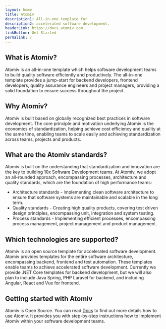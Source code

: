 ```yaml
---
layout: home
title: Atomiv
description1: All-in-one template for
description2: accelerated software development.
headerLink: https://docs.atomiv.com
linkButton: Get Started
permalink: /
---
```



## What is Atomiv?

Atomiv is an all-in-one template which helps software development teams to build quality software efficiently and productively. The all-in-one template provides a jump-start for backend developers, frontend developers, quality assurance engineers and project managers, providing a solid foundation to ensure success throughout the project. 

## Why Atomiv?

Atomiv is built based on globally recognized best practices in software development. The core principle and motivation underlying Atomiv is the economics of standardization, helping achieve cost efficiency and quality at the same time, enabling teams to scale easily and achieving standardization across teams, projects and products. 

## What are the Atomiv standards?

Atomiv is built on the understanding that standardization and innovation are the key to building 10x Software Development teams. At Atomiv, we adopt an all-rounded approach, encompassing processes, architecture and quality standards, which are the foundation of high performance teams:

* Architecture standards - Implementing clean software architecture to ensure that software systems are maintainable and scalable in the long term.
* Quality standards - Creating high quality products, covering test driven design principles, encompassing unit, integration and system testing.
* Process standards - Implementing efficient processes, encompassing process management, project management and product management.

## Which technologies are supported?

Atomiv is an open source template for accelerated software development. Atomiv provides templates for the entire software architecture, encompassing backend, frontend and test automation. These templates enable teams to achieve accelerated software development. Currently we provide .NET Core templates for backend development, but we will also plan to include Java Spring, PHP Laravel for backend, and including Angular, React and Vue for frontend.

## Getting started with Atomiv

Atomiv is Open Source. You can read [Docs](docs.md) to find out more details how to use Atomiv. It provides you with step-by-step instructions how to implement Atomiv within your software development teams.



<!-- TODO: VC: Link to Docs for Getting started page -->


<!-- TODO: VC: DELETE -->

<!--

<h2>Recent Articles</h2>

<ul>

{% for post in site.posts reversed %}
<li><a href="{{ site.url }}{{ post.url }}">{{ post.title }}</a></li>
{% endfor %}

</ul>

-->